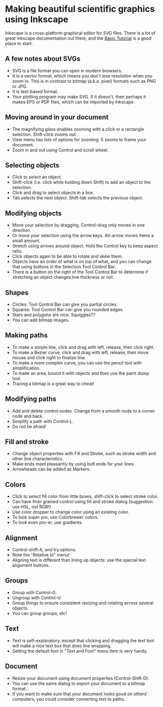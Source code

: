 # Making beautiful scientific graphics using Inkscape

Inkscape is a cross-platform graphical editor for SVG files.
There is a lot of great Inkscape documentation out there, and the [Basic Tutorial](https://inkscape.org/en/doc/basic/tutorial-basic.html) is a good place to start.

## A few notes about SVGs
* SVG is a file format you can open in modern browsers.
* It is a vector format, which means you don't lose resolution when you zoom in. This is in contrast to bitmap (a.k.a. pixel) formats such as PNG or JPG.
* It is text-based format.
* Your plotting program may make SVG. If it doesn't, then perhaps it makes EPS or PDF files, which can be imported by Inkscape.

<!--
## Overall layout of an Inkscape session
* Tools are on the left
* Top panel depends on what you are doing, it's called the Tool Control Bar
I suggest using a two-button mouse with a scroll wheel.
-->

## Moving around in your document
* The magnifying glass enables zooming with a click or a rectangle selection. Shift-click zooms out.
* View menu has lots of options for zooming. 5 zooms to frame your document.
* Zoom in and out using Control and scroll wheel.

## Selecting objects
* Click to select an object.
* Shift-click (i.e. click while holding down Shift) to add an object to the selection.
* Click and drag to select objects in a box.
* Tab selects the next object. Shift-tab selects the previous object.
<!-- copy-paste; duplicate -->

## Modifying objects
* Move your selection by dragging. Control-drag only moves in one direction.
* Or move your selection using the arrow keys. Alt-arrow moves items a small amount.
* Stretch using arrows around object. Hold the Control key to keep aspect ratio.
* Click objects again to be able to rotate and skew them.
* Objects have an order of what is on top of what, and you can change that using buttons in the Selection Tool Control Bar.
* There is a button on the right of the Tool Control Bar to determine if stretching an object changes line thickness or not.

## Shapes
* Circles: Tool Control Bar can give you partial circles.
* Squares: Tool Control Bar can give you rounded edges.
* Stars and polygons are nice. Squiggles??
* You can add bitmap images.

## Making paths
* To make a simple line, click and drag with left, release, then click right. <!-- Why so complicated? It's so we can make beautiful curves with the same tool. -->
* To make a Bezier curve, click and drag with left, release, then move mouse and click right to finalize line.
* To make a more complex curve, you can use the pencil tool with simplification.
* To make an area, bound it with objects and then use the paint dump tool.
* Tracing a bitmap is a great way to cheat!

## Modifying paths
* Add and delete control nodes. Change from a smooth node to a corner node and back.
* Simplify a path with Control-L.
* Do not be afraid!

## Fill and stroke
* Change object properties with Fill and Stroke, such as stroke width and other line characteristics.
* Make ends meet pleasantly by using butt ends for your lines.
* Arrowheads can be added as Markers.

## Colors
* Click to select fill color from little boxes, shift-click to select stroke color.
* Can have finer grained control using fill and stroke dialog (suggestion: use HSL, not RGB!)
* Use color dropper to change color using an existing color.
* To look super pro, use Colorbrewer colors.
* To look even pro-er, use gradients.

## Alignment
* Control-shift-A, and try options.
* Note the "Relative to" menu!
* Aligning text is different than lining up objects: use the special text alignment buttons.

## Groups
* Group with Control-G.
* Ungroup with Control-U.
* Group things to ensure consistent resizing and rotating across several objects.
* You can group groups, etc!

## Text
* Text is self-explanatory, except that clicking and dragging the text tool will make a nice text box that does line wrapping.
* Setting the default font in "Text and Font" menu item is very handy.

## Document
* Resize your document using document properties (Control-Shift-D).
* You can use the same dialog to export your document to a bitmap format.
* If you want to make sure that your document looks good on others' computers, you could consider converting text to paths.

<!--
## Advanced techniques:
* finding something by color
* Edit > Select Same > Fill Color
-->
